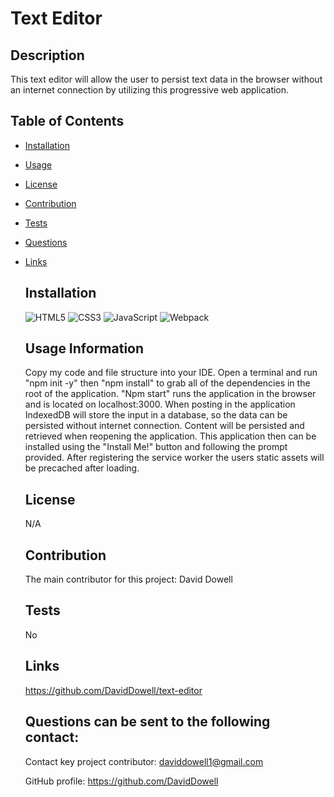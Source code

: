 
  # Text Editor


  ## Description
  This text editor will allow the user to persist text data in the browser without an internet connection by utilizing this progressive web application.

  ## Table of Contents
  
* [Installation](#installation)
* [Usage](#usage)
* [License](#license)
* [Contribution](#contribution)
* [Tests](#tests)
* [Questions](#questions)
* [Links](#links)
      

  ## Installation
  
  ![HTML5](https://img.shields.io/badge/html5-%23E34F26.svg?style=for-the-badge&logo=html5&logoColor=white)
  ![CSS3](https://img.shields.io/badge/css3-%231572B6.svg?style=for-the-badge&logo=css3&logoColor=white)
  ![JavaScript](https://img.shields.io/badge/-javascript-4D6967.svg?style=for-the-badge&logo=javascript&logoColor=white)
  ![Webpack](https://img.shields.io/badge/-webpack-blueviolet.svg?style=for-the-badge&logo=webpack&logoColor=white)
  

  ## Usage Information
  Copy my code and file structure into your IDE. Open a terminal and run "npm init -y" then "npm install" to grab all of the dependencies in the root of the application. "Npm start" runs the application in the browser and is located on localhost:3000. When posting in the application IndexedDB will store the input in a database, so the data can be persisted without internet connection. Content will be persisted and retrieved when reopening the application. This application then can be installed using the "Install Me!" button and following the prompt provided. After registering the service worker the users static assets will be precached after loading.

  ## License 
  
  N/A

  ## Contribution
  The main contributor for this project: David Dowell

  ## Tests
  No

  ## Links

  https://github.com/DavidDowell/text-editor

  


  ## Questions can be sent to the following contact:
  Contact key project contributor: daviddowell1@gmail.com

  GitHub profile: https://github.com/DavidDowell
